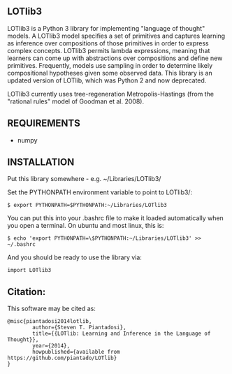 LOTlib3
-------

LOTlib3 is a Python 3 library for implementing "language of thought" models. A LOTlib3 model specifies a set of primitives and captures learning as inference over compositions of those primitives in order to express complex concepts. LOTlib3 permits lambda expressions, meaning that learners can come up with abstractions over compositions and define new primitives. Frequently, models use sampling in order to determine likely compositional hypotheses given some observed data. This library is an updated version of LOTlib, which was Python 2 and now deprecated.

LOTlib3 currently uses tree-regeneration Metropolis-Hastings (from the "rational rules" model of Goodman et al. 2008).

REQUIREMENTS
------------

- numpy

INSTALLATION
------------

Put this library somewhere - e.g. ~/Libraries/LOTlib3/
	
Set the PYTHONPATH environment variable to point to LOTlib3/:
	
	$ export PYTHONPATH=$PYTHONPATH:~/Libraries/LOTlib3
	
You can put this into your .bashrc file to make it loaded automatically when you open a terminal. On ubuntu and most linux, this is:
	
	$ echo 'export PYTHONPATH=\$PYTHONPATH:~/Libraries/LOTlib3' >> ~/.bashrc

And you should be ready to use the library via:
	
	import LOTlib3

Citation:
---------

This software may be cited as:

	@misc{piantadosi2014lotlib,
            author={Steven T. Piantadosi},
            title={{LOTlib: Learning and Inference in the Language of Thought}},
            year={2014},
            howpublished={available from https://github.com/piantado/LOTlib}
	}
